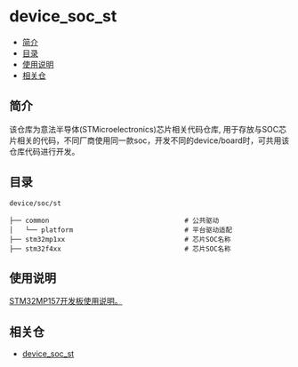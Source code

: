 # device_soc_st

-   [简介](#section469617221261)
-   [目录](#section469617221262)
-   [使用说明](#section469617221264)
-   [相关仓](#section469617221265)

## 简介<a name="section469617221261"></a>

该仓库为意法半导体(STMicroelectronics)芯片相关代码仓库, 用于存放与SOC芯片相关的代码，不同厂商使用同一款soc，开发不同的device/board时，可共用该仓库代码进行开发。

## 目录<a name="section469617221262"></a>

```
device/soc/st

├── common                                  # 公共驱动
│   └── platform                            # 平台驱动适配
├── stm32mp1xx                              # 芯片SOC名称
├── stm32f4xx                               # 芯片SOC名称
```

## 使用说明<a name="section469617221264"></a>

[STM32MP157开发板使用说明。](https://gitee.com/openharmony/device_board_bearpi/blob/master/bearpi_hm_micro/README.md)
## 相关仓<a name="section469617221265"></a>

- [device_soc_st](https://gitee.com/openharmony/device_soc_st)

